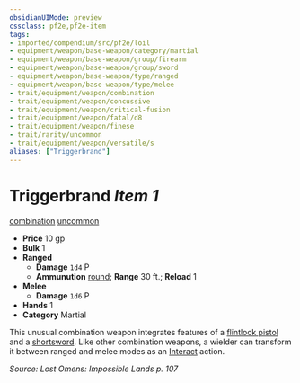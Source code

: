 ```yaml
---
obsidianUIMode: preview
cssclass: pf2e,pf2e-item
tags:
- imported/compendium/src/pf2e/loil
- equipment/weapon/base-weapon/category/martial
- equipment/weapon/base-weapon/group/firearm
- equipment/weapon/base-weapon/group/sword
- equipment/weapon/base-weapon/type/ranged
- equipment/weapon/base-weapon/type/melee
- trait/equipment/weapon/combination
- trait/equipment/weapon/concussive
- trait/equipment/weapon/critical-fusion
- trait/equipment/weapon/fatal/d8
- trait/equipment/weapon/finese
- trait/rarity/uncommon
- trait/equipment/weapon/versatile/s
aliases: ["Triggerbrand"]
---
```

# Triggerbrand *Item 1*  
[combination](combination-g-g.md)  [uncommon](uncommon.md)  

- **Price** 10 gp
- **Bulk** 1
- **Ranged**  
  - **Damage** `1d4` P
  - **Ammunution** [round](round-10-g-g.md); **Range** 30 ft.; **Reload** 1
- **Melee**  
  - **Damage** `1d6` P
- **Hands** 1
- **Category** Martial

This unusual combination weapon integrates features of a [flintlock pistol](flintlock-pistol-g-g.md) and a [shortsword](shortsword.md). Like other combination weapons, a wielder can transform it between ranged and melee modes as an [Interact](interact.md) action.

*Source: Lost Omens: Impossible Lands p. 107*
